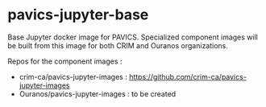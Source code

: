# pavics-jupyter-base
Base Jupyter docker image for PAVICS.
Specialized component images will be built from this image for both CRIM and Ouranos
organizations.

Repos for the component images :
* crim-ca/pavics-jupyter-images : https://github.com/crim-ca/pavics-jupyter-images
* Ouranos/pavics-jupyter-images : to be created
